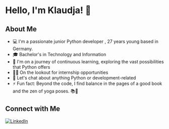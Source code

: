 # Hello, I'm Klaudja! 👋
## About Me
 


- 💻 I'm a passionate junior Python developer , 27 years young based in Germany.
- 🎓 Bachelor's in Technology and Information
- 🌱 I'm on a journey of continuous learning, exploring the vast possibilities that Python offers
- 👨‍💻 On the lookout for internship opportunities
- 💬 Let's chat about anything Python or development-related
- ⚡ Fun fact: Beyond the code, I find balance in the pages of a good book and the zen of yoga poses. 📚🧘



## Connect with Me
[![LinkedIn](https://img.shields.io/badge/LinkedIn-Connect-blue)](https://www.linkedin.com/in/klaudja-dejeli-pythondev/)

